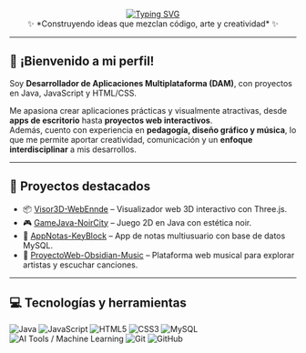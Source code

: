 <!-- Nombre animado -->
<p align="center">
  <a href="https://git.io/typing-svg">
    <img src="https://readme-typing-svg.demolab.com?font=Fira+Code&size=28&pause=1000&color=00F7F7&center=true&vCenter=true&width=600&lines=David+Guti%C3%A9rrez+Ortiz;Desarrollador+Java+%26+JavaScript;Proyectos+Web+y+de+Escritorio" alt="Typing SVG" />
  </a>
  <br>✨ *Construyendo ideas que mezclan código, arte y creatividad* ✨
</p>


---

## 👋 ¡Bienvenido a mi perfil!

Soy **Desarrollador de Aplicaciones Multiplataforma (DAM)**, con proyectos en Java, JavaScript y HTML/CSS.  

Me apasiona crear aplicaciones prácticas y visualmente atractivas, desde **apps de escritorio** hasta **proyectos web interactivos**.  
Además, cuento con experiencia en **pedagogía, diseño gráfico y música**, lo que me permite aportar creatividad, comunicación y un **enfoque interdisciplinar** a mis desarrollos.

---

## 🎨 Proyectos destacados
- 📦 [Visor3D-WebEnnde](https://github.com/DavidLazaro08/Visor3D-WebEnnde) – Visualizador web 3D interactivo con Three.js.
- 🎮 [GameJava-NoirCity](https://github.com/DavidLazaro08/GameJava-NoirCity) – Juego 2D en Java con estética noir.
- 📝 [AppNotas-KeyBlock](https://github.com/DavidLazaro08/AppNotas-KeyBlock) – App de notas multiusuario con base de datos MySQL.
- 🎵 [ProyectoWeb-Obsidian-Music](https://github.com/DavidLazaro08/ProyectoWeb-Obsidian-Music) – Plataforma web musical para explorar artistas y escuchar canciones.

---

## 💻 Tecnologías y herramientas
![Java](https://img.shields.io/badge/Java-ED8B00?style=for-the-badge&logo=openjdk&logoColor=white)
![JavaScript](https://img.shields.io/badge/JavaScript-F7DF1E?style=for-the-badge&logo=javascript&logoColor=black)
![HTML5](https://img.shields.io/badge/HTML5-E34F26?style=for-the-badge&logo=html5&logoColor=white)
![CSS3](https://img.shields.io/badge/CSS3-1572B6?style=for-the-badge&logo=css3&logoColor=white)
![MySQL](https://img.shields.io/badge/MySQL-4479A1?style=for-the-badge&logo=mysql&logoColor=white)
![AI Tools / Machine Learning](https://img.shields.io/badge/AI%20Tools%20%7C%20Machine%20Learning-412991?style=for-the-badge&logo=openai&logoColor=white)
![Git](https://img.shields.io/badge/Git-F05032?style=for-the-badge&logo=git&logoColor=white)
![GitHub](https://img.shields.io/badge/GitHub-181717?style=for-the-badge&logo=github&logoColor=white)



